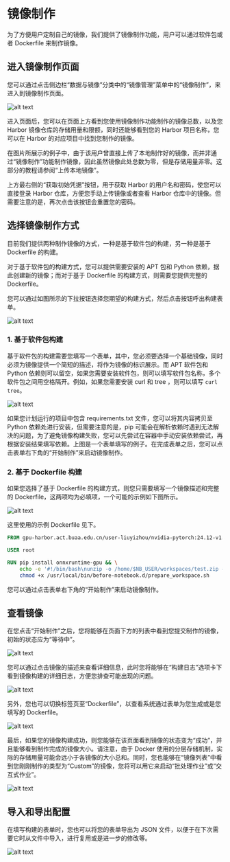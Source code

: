 # 镜像制作

为了方便用户定制自己的镜像，我们提供了镜像制作功能，用户可以通过软件包或者 Dockerfile 来制作镜像。

## 进入镜像制作页面

您可以通过点击侧边栏“数据与镜像”分类中的“镜像管理”菜单中的“镜像制作”，来进入到镜像制作页面。

![alt text](img/imagebuild-homepage.png)

进入页面后，您可以在页面上方看到您使用镜像制作功能制作的镜像总数，以及您 Harbor 镜像仓库的存储用量和限额，同时还能够看到您的 Harbor 项目名称，您可以在 Harbor 的对应项目中找到您制作的镜像。

在图片所展示的例子中，由于该用户曾直接上传了本地制作好的镜像，而并非通过“镜像制作”功能制作镜像，因此虽然镜像此处总数为零，但是存储用量非零。这部分的教程请参阅“上传本地镜像”。

上方最右侧的“获取初始凭据”按钮，用于获取 Harbor 的用户名和密码，使您可以直接登录 Harbor 仓库，方便您手动上传镜像或者查看 Harbor 仓库中的镜像。但需要注意的是，再次点击该按钮会重置您的密码。

## 选择镜像制作方式

目前我们提供两种制作镜像的方式，一种是基于软件包的构建，另一种是基于 Dockerfile 的构建。

对于基于软件包的构建方式，您可以提供需要安装的 APT 包和 Python 依赖，据此创建新的镜像；而对于基于 Dockerfile 的构建方式，则需要您提供完整的 Dockerfile。

您可以通过如图所示的下拉按钮选择您期望的构建方式，然后点击按钮呼出构建表单。

![alt text](img/imagebuild-dropdown.png)

### 1. 基于软件包构建

基于软件包的构建需要您填写一个表单，其中，您必须要选择一个基础镜像，同时必须为镜像提供一个简短的描述，将作为镜像的标识展示。而 APT 软件包和 Python 依赖则可以留空，如果您需要安装软件包，则可以填写软件包名称，多个软件包之间用空格隔开。例如，如果您需要安装 curl 和 tree ，则可以填写 `curl tree`。

![alt text](img/imagebuild-package.png)

如果您计划运行的项目中包含 requirements.txt 文件，您可以将其内容拷贝至 Python 依赖处进行安装，但需要注意的是，pip 可能会在解析依赖时遇到无法解决的问题，为了避免镜像构建失败，您可以先尝试在容器中手动安装依赖尝试，再根据安装结果填写依赖。上图是一个表单填写的例子。在完成表单之后，您可以点击表单右下角的“开始制作”来启动镜像制作。

### 2. 基于 Dockerfile 构建

如果您选择了基于 Dockerfile 的构建方式，则您只需要填写一个镜像描述和完整的 Dockerfile，这两项均为必填项，一个可能的示例如下图所示。

![alt text](img/imagebuild-dockerfile.png)

这里使用的示例 Dockerfile 见下。

```Dockerfile
FROM gpu-harbor.act.buaa.edu.cn/user-liuyizhou/nvidia-pytorch:24.12-v1.2.1

USER root

RUN pip install onnxruntime-gpu && \
    echo -e '#!/bin/bash\nunzip -o /home/$NB_USER/workspaces/test.zip -d /workspace/test' >> /usr/local/bin/before-notebook.d/prepare_workspace.sh && \
    chmod +x /usr/local/bin/before-notebook.d/prepare_workspace.sh
```

您可以通过点击表单右下角的“开始制作”来启动镜像制作。

## 查看镜像

在您点击“开始制作”之后，您将能够在页面下方的列表中看到您提交制作的镜像，初始的状态应为“等待中”。

![alt text](img/imagebuild-result.png)

您可以通过点击镜像的描述来查看详细信息，此时您将能够在“构建日志”选项卡下看到镜像构建的详细日志，方便您排查可能出现的问题。

![alt text](img/imagebuild-log.png)

另外，您也可以切换标签页至“Dockerfile”，以查看系统通过表单为您生成或是您填写的 Dockerfile。

![alt text](img/imagebuild-dockerfile-show.png)

最后，如果您的镜像构建成功，则您能够在该页面看到镜像的状态变为“成功”，并且能够看到制作完成的镜像大小。请注意，由于 Docker 使用的分层存储机制，实际的存储用量可能会远小于各镜像的大小总和。同时，您也能够在“镜像列表”中看到您刚刚制作的类型为“Custom”的镜像，您将可以用它来启动“批处理作业”或“交互式作业”。

![alt text](img/imagebuild-list.png)

## 导入和导出配置

在填写构建的表单时，您也可以将您的表单导出为 JSON 文件，以便于在下次需要它时从文件中导入，进行复用或是进一步的修改等。

![alt text](img/imagebuild-save.png)
